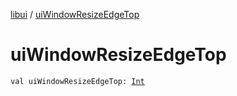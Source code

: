 [libui](index.md) / [uiWindowResizeEdgeTop](./ui-window-resize-edge-top.md)

# uiWindowResizeEdgeTop

`val uiWindowResizeEdgeTop: `[`Int`](https://kotlinlang.org/api/latest/jvm/stdlib/kotlin/-int/index.html)